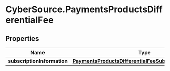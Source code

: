 # CyberSource.PaymentsProductsDifferentialFee

## Properties
Name | Type | Description | Notes
------------ | ------------- | ------------- | -------------
**subscriptionInformation** | [**PaymentsProductsDifferentialFeeSubscriptionInformation**](PaymentsProductsDifferentialFeeSubscriptionInformation.md) |  | [optional] 


